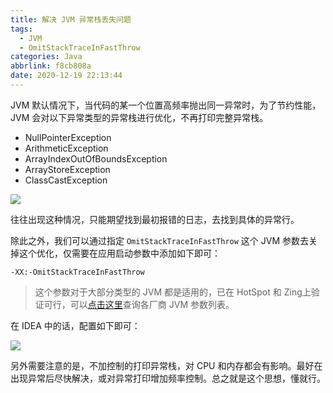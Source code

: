 ```yaml
---
title: 解决 JVM 异常栈丢失问题
tags:
  - JVM
  - OmitStackTraceInFastThrow
categories: Java
abbrlink: f8cb808a
date: 2020-12-19 22:13:44
---
```


JVM 默认情况下，当代码的某一个位置高频率抛出同一异常时，为了节约性能，JVM 会对以下异常类型的异常栈进行优化，不再打印完整异常栈。

- NullPointerException
- ArithmeticException
- ArrayIndexOutOfBoundsException
- ArrayStoreException
- ClassCastException

![](https://cdn.jsdelivr.net/gh/jitwxs/cdn/blog/posts/202012/20201219221754.png)

往往出现这种情况，只能期望找到最初报错的日志，去找到具体的异常行。

除此之外，我们可以通过指定 `OmitStackTraceInFastThrow` 这个 JVM 参数去关掉这个优化，仅需要在应用启动参数中添加如下即可：

```
-XX:-OmitStackTraceInFastThrow
```

> 这个参数对于大部分类型的 JVM 都是适用的，已在 HotSpot 和 Zing上验证可行，可以[点击这里](https://chriswhocodes.com/zing_jdk8_options.html)查询各厂商 JVM 参数列表。

在 IDEA 中的话，配置如下即可：

![](https://cdn.jsdelivr.net/gh/jitwxs/cdn/blog/posts/202012/20201219222602.png)

另外需要注意的是，不加控制的打印异常栈，对 CPU 和内存都会有影响。最好在出现异常后尽快解决，或对异常打印增加频率控制。总之就是这个思想，懂就行。
